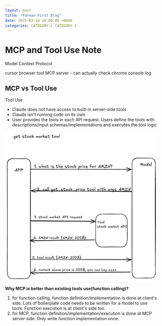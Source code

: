 ```yaml
---
layout: post
title: "Yannan First Blog"
date: 2025-03-16 10:00:00 +0800
categories: CATEGORY-1 CATEGORY-2
---
```


# MCP and Tool Use Note

Model Context Protocol

cursor
	browser tool MCP server - can actually check chrome console log


## MCP vs Tool Use

Tool Use

* Claude does not have access to built-in server-side tools 
* Claude isn't running code on its own
* User provides the tools in each API request. Users define the tools with descriptions/input schemas/implementations and executes the tool logic

![MCP calling trace](/assets/Tool-Use-drawing.png)


**Why MCP is better than existing tools use(function calling)?**
1. for function calling, function definition/implementation is done at client's side. Lots of boilerplate  code needs to be written for a model to use tools. Function execution is at client's side too. 
2. for MCP, function definition/implementation/execution is done at MCP server side. Only write function implementation once.